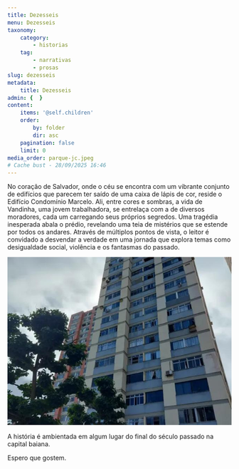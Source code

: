 ```yaml
---
title: Dezesseis
menu: Dezesseis
taxonomy:
    category:
        - historias
    tag:
        - narrativas
        - prosas
slug: dezesseis
metadata:
    title: Dezesseis
admin: {  }
content:
    items: '@self.children'
    order:
        by: folder
        dir: asc
    pagination: false
    limit: 0
media_order: parque-jc.jpeg
# Cache bust - 28/09/2025 16:46
---
```


No coração de Salvador, onde o céu se encontra com um vibrante conjunto de edifícios que parecem ter saído de uma caixa de lápis de cor, reside o Edifício Condomínio Marcelo. Ali, entre cores e sombras, a vida de Vandinha, uma jovem trabalhadora, se entrelaça com a de diversos moradores, cada um carregando seus próprios segredos. Uma tragédia inesperada abala o prédio, revelando uma teia de mistérios que se estende por todos os andares. Através de múltiplos pontos de vista, o leitor é convidado a desvendar a verdade em uma jornada que explora temas como desigualdade social, violência e os fantasmas do passado.

![parque-jc](parque-jc.jpeg "parque-jc")

A história é ambientada em algum lugar do final do século passado na capital baiana. 

Espero que gostem.

